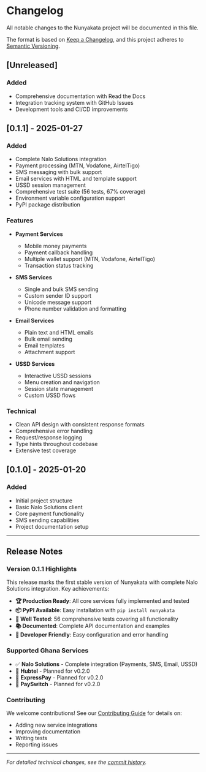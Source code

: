 # Changelog

All notable changes to the Nunyakata project will be documented in this file.

The format is based on [Keep a Changelog](https://keepachangelog.com/en/1.0.0/),
and this project adheres to [Semantic Versioning](https://semver.org/spec/v2.0.0.html).

## [Unreleased]

### Added

- Comprehensive documentation with Read the Docs
- Integration tracking system with GitHub Issues
- Development tools and CI/CD improvements

## [0.1.1] - 2025-01-27

### Added

- Complete Nalo Solutions integration
- Payment processing (MTN, Vodafone, AirtelTigo)
- SMS messaging with bulk support
- Email services with HTML and template support
- USSD session management
- Comprehensive test suite (56 tests, 67% coverage)
- Environment variable configuration support
- PyPI package distribution

### Features

- **Payment Services**

  - Mobile money payments
  - Payment callback handling
  - Multiple wallet support (MTN, Vodafone, AirtelTigo)
  - Transaction status tracking

- **SMS Services**

  - Single and bulk SMS sending
  - Custom sender ID support
  - Unicode message support
  - Phone number validation and formatting

- **Email Services**

  - Plain text and HTML emails
  - Bulk email sending
  - Email templates
  - Attachment support

- **USSD Services**
  - Interactive USSD sessions
  - Menu creation and navigation
  - Session state management
  - Custom USSD flows

### Technical

- Clean API design with consistent response formats
- Comprehensive error handling
- Request/response logging
- Type hints throughout codebase
- Extensive test coverage

## [0.1.0] - 2025-01-20

### Added

- Initial project structure
- Basic Nalo Solutions client
- Core payment functionality
- SMS sending capabilities
- Project documentation setup

---

## Release Notes

### Version 0.1.1 Highlights

This release marks the first stable version of Nunyakata with complete Nalo Solutions integration. Key achievements:

- **🏆 Production Ready**: All core services fully implemented and tested
- **📦 PyPI Available**: Easy installation with `pip install nunyakata`
- **🧪 Well Tested**: 56 comprehensive tests covering all functionality
- **📚 Documented**: Complete API documentation and examples
- **🔧 Developer Friendly**: Easy configuration and error handling

### Supported Ghana Services

- ✅ **Nalo Solutions** - Complete integration (Payments, SMS, Email, USSD)
- 🚧 **Hubtel** - Planned for v0.2.0
- 🚧 **ExpressPay** - Planned for v0.2.0
- 🚧 **PaySwitch** - Planned for v0.2.0

### Contributing

We welcome contributions! See our [Contributing Guide](contributing/setup.md) for details on:

- Adding new service integrations
- Improving documentation
- Writing tests
- Reporting issues

---

_For detailed technical changes, see the [commit history](https://github.com/SeveighTech/nunyakata/commits/main)._
